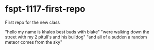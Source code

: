 # fspt-1117-first-repo
First repo for the new class

"hello my name is khaleo best buds with blake"
"were walking down the street with my 2 pitull's and his bulldog"
"and all of a sudden a random meteor comes from the sky"